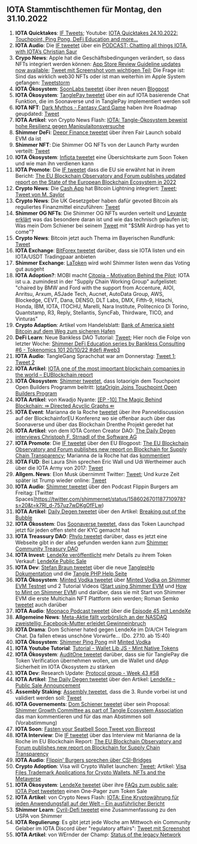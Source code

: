 ## IOTA Stammtischthemen für Montag, den 31.10.2022

1. **IOTA Quicktakes**: [IF Tweets](https://twitter.com/iota/status/1584469644207087616?s=20&t=wuuSKVEmavXpCPKN01FMJQ); Youtube: [IOTA Quicktakes 24.10.2022: Touchpoint, Ping Pong, DeFi Education and more...](https://www.youtube.com/watch?v=DjWdsTVmpUQ)
2. **IOTA Audio**: Die [IF tweetet](https://twitter.com/iota/status/1584590554108776448?s=20&t=cR4aDVQKsSeCMVCvNlIhFw) über ein [PODCAST: Chatting all things IOTA, with IOTA’s Christian Saur](https://coinjournal.net/news/podcast-chatting-all-things-iota-with-iotas-christian-saur/)
3. **Crypo News**: Apple hat die Geschäftsbedingungen verändert, so dass NFTs integriert werden können: [App Store Review Guideline updates now available](https://developer.apple.com/news/?id=xk8d7p8c); [Tweet mit Screenshot vom wichtigen Teil](https://twitter.com/Vrom14286662/status/1584794964810428419?s=20&t=cR4aDVQKsSeCMVCvNlIhFw); Die Frage ist: Sind das wirklich web30 NFTs oder ist man weiterhin im Apple System gefangen: [Tweetstorm](https://twitter.com/JasonLBaptiste/status/1584634687351574528?s=20&t=h5U_I9yEoTmfvU8KyFEyyQ)
4. **IOTA Ökosystem**: [SoonLabs tweetet](https://twitter.com/soon_labs/status/1584777659577683968?s=20&t=h5U_I9yEoTmfvU8KyFEyyQ) über ihren neuen [Blogpost](https://t.co/IYGPAhzF1n)
5. **IOTA Ökosystem**: [TanglePay tweetet](https://twitter.com/tanglepaycom/status/1584801470540812289?s=20&t=cR4aDVQKsSeCMVCvNlIhFw) über ein auf IOTA basierende Chat Funktion, die im Soonaverse und in TanglePay implementiert werden soll
6. **IOTA NFT**: [Dark Mythos - Fantasy Card Game](https://twitter.com/DarkMythosIOTA) haben ihre Roadmap geupdated: [Tweet](https://twitter.com/DarkMythosIOTA/status/1584814707730284544?s=20&t=cR4aDVQKsSeCMVCvNlIhFw)
7. **IOTA Artikel**: von Crypto News Flash: [IOTA: Tangle-Ökosystem beweist hohe Resilienz gegen Manipulaitonsversuche](https://www.crypto-news-flash.com/de/iota-beweist-resilienz-des-tangle-oekosystems-gegen-manipulationsversuche/)
8. **Shimmer DeFi**: [Deepr Finance tweetet](https://twitter.com/DeeprFinance/status/1584892847572254720?s=20&t=fi1lqhSwiGMqp9TepUvTKg) über ihren Fair Launch sobald EVM da ist
9. **Shimmer NFT**: Die Shimmer OG NFTs von der Launch Party wurden verteilt: [Tweet](https://twitter.com/WLiving0000/status/1584912984698150915?s=20&t=y8PKbo1Z9DpCCzxMl2IF-Q)
10. **IOTA Ökosystem**: [Infiota tweetet](https://twitter.com/infiota/status/1584874142054068224?s=20&t=Djj46OPpqkyPCVd79kI83Q) eine Übersichtskarte zum Soon Token und wie man ihn verdienen kann
11. **IOTA Promote**: Die [IF tweetet](https://twitter.com/iota/status/1584907639171043330?s=20&t=y8PKbo1Z9DpCCzxMl2IF-Q) dass die EU sie erwähnt hat in ihrem Bericht: [The EU Blockchain Observatory and Forum publishes updated report on the State of the European Blockchain Ecosystem in 2022](https://www.eublockchainforum.eu/news/press-release-eu-blockchain-ecosystem-report-revised-version-2022)
12. **Crypto News**: Die [Cash App](https://cash.app/) hat Bitcoin Lightning integriert: [Tweet](https://twitter.com/BTC_Archive/status/1584882882736115712?s=20&t=t_Hhd7kJQioqPWqYaBOyew); [Tweet von M. Saylor](https://twitter.com/saylor/status/1584973583477972992?s=20&t=MBqCers25lpzgow24nnGjw)
13. **Crypto News**: Die UK Gesetzgeber haben dafür gevoted Bitcoin als reguliertes Finanzmittel einzuführen: [Tweet](https://twitter.com/BitcoinMagazine/status/1584944725722681357?s=20&t=t_Hhd7kJQioqPWqYaBOyew)
14. **Shimmer OG NFTs**: Die Shimmer OG NFTs wurden verteilt und [Levante erklärt](https://twitter.com/lzpap/status/1584956836549382144?s=20&t=t_Hhd7kJQioqPWqYaBOyew) was das besondere daran ist und wie das technisch gelaufen ist; Was mein Dom Schiener bei seinem [Tweet](https://twitter.com/DomSchiener/status/1585218938178109440?s=20&t=c0UjfCbFUxoiRopd_ZNR9w) mit "$SMR Airdrop has yet to come"?
15. **Crypto News**: Bitcoin jetzt auch Thema im Bayerischen Rundfunk: [Tweet](https://twitter.com/jokoono/status/1584867249097445376?s=20&t=MBqCers25lpzgow24nnGjw)
16. **IOTA Exchange**: [BitForex tweetet](https://twitter.com/bitforexcom/status/1585161008309411840?s=20&t=uVc15R26oCD46ib7BqcyEg) darüber, dass sie IOTA listen und ein IOTA/USDT Tradingpaar anbieten
17. **Shimmer Exchange**: [LaToken](https://twitter.com/latokens/status/1584937558097924096?s=20&t=uVc15R26oCD46ib7BqcyEg) wird wohl Shimmer listen wenn das Voting gut ausgeht
18. **IOTA Adoption?**: MOBI macht [Citopia - Motivation Behind the Pilot](https://dlt.mobi/citopia-partstrak/); IOTA ist u.a. zumindest in der "Supply Chain Working Group" aufgelistet: "chaired by BMW and Ford with the support from Accenture, AIOI, Anritsu, Arxum, ASJade Tech, Aucnet, AutoData Group, AWS, Blockedge, CEVT, Dana, DENSO, DLT Labs, DMX, Fifth-9, Hitachi, Honda, IBM, IOTA, ITOCHU, Marelli, Nara Institute, Politecnico Di Torino, Quantstamp, R3, Reply, Stellantis, SyncFab, Thirdware, TICO, and Vinturas"
19. **Crypto Adaption**: Artikel vom Handelsblatt: [Bank of America sieht Bitcoin auf dem Weg zum sicheren Hafen](https://www.handelsblatt.com/finanzen/maerkte/devisen-rohstoffe/kryptowaehrung-bank-of-america-sieht-bitcoin-auf-dem-weg-zum-sicheren-hafen/28763756.html)
20. **DeFi Learn**: Neue Bankless DAO Tutorial: [Tweet](https://twitter.com/shimmernet/status/1584922745946644484?s=20&t=gzVN_3HPkHwg0TJYVvL4ww); Hier noch die Folge von letzter Woche: [Shimmer DeFi Education series by Bankless Consulting #6 - Tokenomics 101 20/10/22 #defi #web3](https://www.youtube.com/watch?v=C74Hww7pJdg)
21. **IOTA Audio**: TangleGang Sprachchat war am Donnerstag: [Tweet 1](https://twitter.com/GangTangleTalk/status/1585232758238248960?s=20&t=uVc15R26oCD46ib7BqcyEg); [Tweet 2](https://twitter.com/GangTangleTalk/status/1585671563633954823?s=20&t=0bgoqWjLlnw9or-ddrWTzg)
22. **IOTA Artikel**: [IOTA one of the most important blockchain companies in the world – EUBlockchain report](https://www.crypto-news-flash.com/iota-one-of-most-important-blockchain-companies-in-the-world-eublockchain-report/)
23. **IOTA Ökosystem**: [Shimmer tweetet](https://twitter.com/shimmernet/status/1585254930499207168?s=20&t=ZsaTLIyKtXzp_dNLUsuLsQ), dass Iotaorigin dem Touchpoint Open Builders Programm beitritt: [IotaOrigin Joins Touchpoint Open Builders Program](https://blog.shimmer.network/touchpoint-welcomes-iotaorigin/)
24. **IOTA Artikel**: von Kwadjo Nyante: [[EP -10] The Magic Behind Blockchain: ⇛ Directed Acyclic Graphs ⇚](https://medium.com/naoris-protocol/ep-10-the-magic-behind-blockchain-directed-acyclic-graphs-27dda3ae8d2e)
25. **IOTA Event**: Marianna de la Roche [tweetet](https://twitter.com/Marianadlrw/status/1585307052326277120?s=20&t=CEDyz74b3Kn3WzFCt0TAIg) über ihre Panneldiscussion auf der BlockchainforEU Konferenz wo sie offenbar auch über das Soonaverse und über das Blockchain Drenthe Projekt geredet hat
26. **IOTA Artikel**: von dem IOTA Conten Creator DAO: [The Daily Degen interviews Christoph F. Strnadl of the Software AG](https://medium.com/@iotacontentcreators/the-daily-degen-interviews-christoph-f-strnadl-of-the-software-ag-30653773b944)
27. **IOTA Promote**: Die [IF tweetet](https://twitter.com/iota/status/1585285131119611906?s=20&t=c0UjfCbFUxoiRopd_ZNR9w) über den EU Blogpost: [The EU Blockchain Observatory and Forum publishes new report on Blockchain for Supply Chain Transparency](https://www.eublockchainforum.eu/news/eu-blockchain-observatory-and-forum-publishes-new-report-blockchain-supply-chain-transparency); Marianna de la Roche hat das [kommentiert](https://twitter.com/Marianadlrw/status/1585323107090317316?s=20&t=c0UjfCbFUxoiRopd_ZNR9w)
28. **IOTA FUD**: Bei Laura Shin sprechen Eric Wall und Udi Wertheimer auch über die IOTA Army von 2017: [Tweet](https://twitter.com/laurashin/status/1584944236121972737?s=20&t=c0UjfCbFUxoiRopd_ZNR9w)
29. **Allgem. News**: Elon Musk übernimmt Twitter: [Tweet](https://twitter.com/elonmusk/status/1585341984679469056?s=20&t=c0UjfCbFUxoiRopd_ZNR9w); Und kurze Zeit später ist Trump wieder online: [Tweet](https://twitter.com/TheUltGmr/status/1586060657920659457?s=20&t=3oKx1szaLdNz57A1C6bdFQ)
30. **IOTA Audio**: [Shimmer tweetet](https://twitter.com/shimmernet/status/1584575513565151237?s=20&t=c0UjfCbFUxoiRopd_ZNR9w) über den Podcast Flippin Burgers am Freitag: [Twitter Spaces]https://twitter.com/shimmernet/status/1586026701187710978?s=20&t=k7RI_d-757uz7wDKgOfFLw)
31. **IOTA Artikel**: [Daily Degen tweetet](https://twitter.com/IccdNewsletter/status/1585301173484933120?s=20&t=c0UjfCbFUxoiRopd_ZNR9w) über den Artikel: [Breaking out of the Bubble](https://iotacreator.substack.com/p/breaking-out-of-the-bubble)
32. **IOTA Ökosstem**: Das [Soonaverse tweetet](https://twitter.com/soon_labs/status/1585510522056646656?s=20&t=tlF0MF-19SSV2Wt2NEeO8g), dass das Token Launchpad jetzt für jeden offen steht der KYC gemacht hat
33. **IOTA Treassury DAO**: [Phylo tweetet](https://twitter.com/PhyloIota/status/1585433623473573889?s=20&t=tlF0MF-19SSV2Wt2NEeO8g) darüber, dass es jetzt eine Webseite gibt in der alles gefunden werden kann zum [Shimmer Community Treasury DAO](https://shimmer-community-treasury.notion.site/Shimmer-Community-Treasury-DAO-ac49f464f3f941cc9e6ab68b810d82e5)
34. **IOTA Invest**: [LendeXe veröffentlicht](https://twitter.com/LendeXeFinance/status/1585369924100591617?s=20&t=tlF0MF-19SSV2Wt2NEeO8g) mehr Details zu ihrem Token Verkauf: [LendeXe Public Sale](https://medium.com/@LendeXeFinance/lendexe-public-sale-4586ab990f5f)
35. **IOTA Dev**: [Stefan Braun tweetet](https://twitter.com/tanglePHP/status/1585514735755300865?s=20&t=tlF0MF-19SSV2Wt2NEeO8g) über die neue [TanglepHp Dokumentation](https://github.com/tanglePHP/bundle/tree/main/documentation) und die [Tangle PHP Help Seite](https://github.com/tanglePHP/bundle/blob/main/documentation/Help/000_index.md)
36. **IOTA Ökosystem**: [Minted Vodka tweetet](https://twitter.com/MintedVodka/status/1585557742353268736?s=20&t=tlF0MF-19SSV2Wt2NEeO8g) über [Minted Vodka on  Shimmer EVM Testnet](https://minted.vodka/shimmer) und 2 Tutorial Videos ([Start using Shimmer EVM](https://www.youtube.com/watch?v=UeGaeJxrkdU) und [How to Mint on Shimmer EVM](https://www.youtube.com/watch?v=LliIDkCB-x8)) und darüber, dass sie mit Start von Shimmer EVM die erste Multichain NFT Plattform sein werden; Roman Semko [tweetet](https://twitter.com/romansemko/status/1585558433528483840?s=20&t=DFWGPomDYTi7owFYmlR0iw) auch darüber
37. **IOTA Audio**: [Moonaco Podcast tweetet](https://twitter.com/MoonacoPodcast/status/1585571951149449217?s=20&t=tlF0MF-19SSV2Wt2NEeO8g) über die [Episode 45 mit LendeXe](https://open.spotify.com/episode/613rUgukUEGvr6Mpw9M6EV?si=8Js2FQaERX6Q5-gZnF4_XQ&nd=1)
38. **Allgemeine News**: [Meta-Aktie fällt vorbörslich an der NASDAQ zweistellig: Facebook-Mutter erleidet Gewinneinbruch](https://www.finanzen.net/nachricht/aktien/bilanz-vorgelegt-meta-aktie-faellt-vorboerslich-an-der-nasdaq-zweistellig-facebook-mutter-erleidet-gewinneinbruch-11827421)
39. **IOTA Drama**: Dom Schiener hated gegen LendeXe im D/A/CH Telegram Chat. Da fallen etwas unschöne Vorwürfe... (Do. 27.10. ab 15:40)
40. **IOTA Ökosystem**: [Shimmer Ping Pong](https://twitter.com/shimmernet/status/1585615701485699072?s=20&t=rVSlbQMbYOQhuJohSo-j6g) mit [Minted Vodka](https://twitter.com/MintedVodka)
41. **IOTA Youtube Tutorial**: [Tutorial - Wallet Lib JS - Mint Native Tokens](https://www.youtube.com/watch?v=YB7C5VPhtc8)
42. **IOTA Ökosystem**: [AuditOne tweetet](https://twitter.com/auditone_team/status/1585876913855291392?s=20&t=4p75XXyvYjZW-vs1k5xiaw) darüber, dass sie für TanglePay die Token Verification übernehmen wollen, um die Wallet und dApp Sicherheit im IOTA Ökosystem zu stärken
43. **IOTA Dev**: Research Update: [Protocol group - Week 43 #58](https://github.com/iotaledger/research-updates/discussions/58)
44. **IOTA Artikel**: [The Daily Degen tweetet](https://twitter.com/IccdNewsletter/status/1585646848949489665?s=20&t=4p75XXyvYjZW-vs1k5xiaw) über den Artikel: [LendeXe - Public Sale Announcement](https://iotacreator.substack.com/p/breaking-out-of-the-bubble#%C2%A7lendexe-public-sale-announcement)
45. **Assembly Staking**: [Assembly tweetet](https://twitter.com/assembly_net/status/1585618323122823169?s=20&t=4p75XXyvYjZW-vs1k5xiaw), dass die 3. Runde vorbei ist und validiert werden soll: [Tweet](https://twitter.com/assembly_net/status/1585700710271819778?s=20&t=4p75XXyvYjZW-vs1k5xiaw)
46. **IOTA Governements**: [Dom Schiener tweetet](https://twitter.com/DomSchiener/status/1585673882421399555?s=20&t=4p75XXyvYjZW-vs1k5xiaw) über sein Proposal: [Shimmer Growth Committee as part of Tangle Ecosystem Association](https://govern.iota.org/t/shimmer-growth-committee-as-part-of-tangle-ecosystem-association/1423) das man kommentieren und für das man Abstimmen soll (Vorabstimmung)
47. **IOTA Soon**: [Fasten your Seatbell Soon Tweet von Bivreost](https://twitter.com/bivreost/status/1585895229428744193?s=20&t=4p75XXyvYjZW-vs1k5xiaw)
48. **IOTA Interview**: Die [IF tweetet](https://twitter.com/iota/status/1585285131119611906?s=20&t=od6Z49M3aymjytKjU4QNUw) über das Interview mit Marianna de la Roche im EU Blockchain Report: [The EU Blockchain Observatory and Forum publishes new report on Blockchain for Supply Chain Transparency](https://www.eublockchainforum.eu/news/eu-blockchain-observatory-and-forum-publishes-new-report-blockchain-supply-chain-transparency)
49. **IOTA Audio**: [Flippin' Burgers sprechen über CSI-Bridges](https://twitter.com/i/spaces/1ypKddawXmNKW)
50. **Crypto Adoption**: Visa will Crypto Wallet launchen: [Tweet](https://twitter.com/crypto_rand/status/1585900599945695232?s=20&t=DFWGPomDYTi7owFYmlR0iw); Artikel: [Visa Files Trademark Applications for Crypto Wallets, NFTs and the Metaverse](https://www.coindesk.com/business/2022/10/28/visa-files-trademark-applications-for-crypto-wallets-nfts-and-the-metaverse/)
51. **IOTA Ökosystem**: [LendeXe tweetet](https://twitter.com/LendeXeFinance/status/1585997025228640258?s=20&t=DFWGPomDYTi7owFYmlR0iw) über ihre [FAQs zum public sale](https://publicsale.lendexe.fi/faq); [IOTA Poet tweeteten](https://twitter.com/IotaPoet/status/1586035350555729921?s=20&t=LvX0ppMsxR6byWPOUSH-pg) einen One-Pager zum Token Sale
52. **IOTA Artikel**: von Crypto News Flash: [IOTA: Eine Kryptowährung für jeden Anwendungsfall auf der Welt – Ein ausführlicher Bericht](https://www.crypto-news-flash.com/de/iota-eine-kryptowaehrung-fuer-jeden-anwendungsfall-auf-der-welt/)
53. **Shimmer Learn**: [Cyril-Defi tweetet](https://twitter.com/cyrilXBT/status/1585676822741745666?s=20&t=3oKx1szaLdNz57A1C6bdFQ) eine Zusammenfassung zu den USPA von Shimmer
54. **IOTA Regulierung**: Es gibt jetzt jede Woche am Mittwoch ein Community Gelaber im IOTA Discord über "regulatory affairs": [Tweet mit Screenshot](https://twitter.com/Vrom14286662/status/1586191862502944769?s=20&t=3oKx1szaLdNz57A1C6bdFQ)
55. **IOTA Artikel**: von WErnder der Champ: [Status of the legacy Network](https://medium.com/@wernerderchamp/status-of-the-legacy-network-38ff31ca2ea7)



